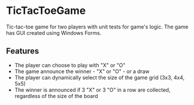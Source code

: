 # TicTacToeGame
Tic-tac-toe game for two players with unit tests for game's logic. The game has GUI created using Windows Forms.

## Features
* The player can choose to play with "X" or "O"
* The game announce the winner - "X" or "O" - or a draw
* The player can dynamically select the size of the game grid (3x3, 4x4, 5x5)
* The winner is announced if 3 "X" or 3 "O" in a row are collected, regardless of the size of the board
